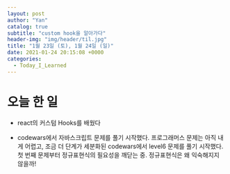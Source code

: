 ```yaml
---
layout: post
author: "Yan"
catalog: true
subtitle: "custom hook을 알아가다"
header-img: "img/header/til.jpg"
title: "1월 23일 (토), 1월 24일 (일)"
date: 2021-01-24 20:15:08 +0000
categories:
  - Today_I_Learned
---
```


# 오늘 한 일

- react의 커스텀 Hooks를 배웠다

- codewars에서 자바스크립트 문제를 풀기 시작했다. 프로그래머스 문제는 아직 내게 어렵고, 조금 더 단계가 세분화된 codewars에서 level6 문제를 풀기 시작했다. 첫 번째 문제부터 정규표현식의 필요성을 깨닫는 중. 정규표현식은 왜 익숙해지지 않을까!
